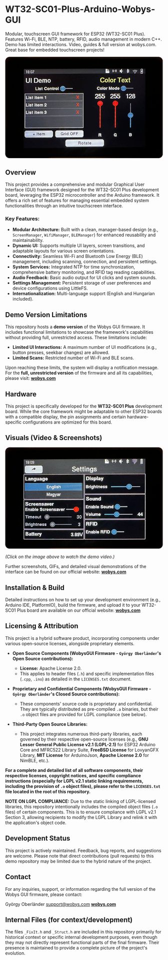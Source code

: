 # WT32-SC01-Plus-Arduino-Wobys-GUI

Modular, touchscreen GUI framework for ESP32 (WT32-SC01 Plus). Features Wi-Fi, BLE, NTP, battery, RFID, audio management in modern C++. Demo has limited interactions. Video, guides & full version at wobys.com. Great base for embedded touchscreen projects!

![WobysGUI Main Screenshot](images/main_screen.png)

## Overview

This project provides a comprehensive and modular Graphical User Interface (GUI) framework designed for the WT32-SC01 Plus development board, leveraging the ESP32 microcontroller and the Arduino framework. It offers a rich set of features for managing essential embedded system functionalities through an intuitive touchscreen interface.

### Key Features:

*   **Modular Architecture:** Built with a clean, manager-based design (e.g., `ScreenManager`, `WifiManager`, `BLEManager`) for enhanced reusability and maintainability.
*   **Dynamic UI:** Supports multiple UI layers, screen transitions, and adaptable layouts for various screen orientations.
*   **Connectivity:** Seamless Wi-Fi and Bluetooth Low Energy (BLE) management, including scanning, connection, and persistent settings.
*   **System Services:** Integrated NTP for time synchronization, comprehensive battery monitoring, and RFID tag reading capabilities.
*   **Audio Feedback:** Basic audio output for UI clicks and system sounds.
*   **Settings Management:** Persistent storage of user preferences and device configurations using LittleFS.
*   **Internationalization:** Multi-language support (English and Hungarian included).

## Demo Version Limitations

This repository hosts a **demo version** of the Wobys GUI firmware. It includes functional limitations to showcase the framework's capabilities without providing full, unrestricted access. These limitations include:

*   **Limited UI Interactions:** A maximum number of UI modifications (e.g., button presses, seekbar changes) are allowed.
*   **Limited Scans:** Restricted number of Wi-Fi and BLE scans.

Upon reaching these limits, the system will display a notification message. For the **full, unrestricted version** of the firmware and all its capabilities, please visit: **[wobys.com](https://wobys.com/)**

## Hardware

This project is specifically developed for the **WT32-SC01 Plus** development board. While the core framework might be adaptable to other ESP32 boards with a compatible display, the pin assignments and certain hardware-specific configurations are optimized for this board.

## Visuals (Video & Screenshots)

[![Wobys GUI Demo Video Thumbnail](images/settings_screen.png)](https://www.youtube.com/watch?v=vYAENE0a03o)

*(Click on the image above to watch the demo video.)*

Further screenshots, GIFs, and detailed visual demonstrations of the interface can be found on our official website: **[wobys.com](https://wobys.com/)**

## Installation & Build

Detailed instructions on how to set up your development environment (e.g., Arduino IDE, PlatformIO), build the firmware, and upload it to your WT32-SC01 Plus board are available on our official website: **[wobys.com](https://wobys.com/)**

## Licensing & Attribution

This project is a hybrid software product, incorporating components under various open-source licenses, alongside proprietary elements.

*   **Open Source Components (WobysGUI Firmware - `György Oberländer`'s Open Source contributions):**
    *   **License:** Apache License 2.0.
    *   This applies to header files (`.h`) and specific implementation files (`.cpp`, `.ino`) as detailed in the `LICENSES.txt` document.

*   **Proprietary and Confidential Components (WobysGUI Firmware - `György Oberländer`'s Closed Source contributions):**
    *   These components' source code is proprietary and confidential. They are typically distributed as pre-compiled `.a` binaries, but their `.o` object files are provided for LGPL compliance (see below).

*   **Third-Party Open Source Libraries:**
    *   This project integrates numerous third-party libraries, each governed by their respective open-source licenses (e.g., **GNU Lesser General Public License v2.1 (LGPL-2.1)** for ESP32 Arduino Core and MFRC522 Library Suite, **FreeBSD License** for LovyanGFX Library, **MIT License** for ArduinoJson, **Apache License 2.0** for NimBLE, etc.).

**For a complete and detailed list of all software components, their respective licenses, copyright notices, and specific compliance instructions (especially for LGPL v2.1 static linking requirements, including the provision of `.o` object files), please refer to the `LICENSES.txt` file located in the root of this repository.**

**NOTE ON LGPL COMPLIANCE:** Due to the static linking of LGPL-licensed libraries, this repository intentionally includes the compiled object files (`.o` files) of certain components. This is to ensure compliance with LGPL v2.1 Section 3, allowing recipients to modify the LGPL Library and relink it with the application's object code.

## Development Status

This project is actively maintained. Feedback, bug reports, and suggestions are welcome. Please note that direct contributions (pull requests) to this demo repository may be limited due to the hybrid nature of the project.

## Contact

For any inquiries, support, or information regarding the full version of the Wobys GUI firmware, please contact:

György Oberländer
[support@wobys.com](mailto:support@wobys.com)
**[wobys.com](https://wobys.com/)**

## Internal Files (for context/development)

The files `_FixIt.h` and `_Struct.h` are included in this repository primarily for historical context or specific internal development purposes, even though they may not directly represent functional parts of the final firmware. Their presence is maintained to provide a complete picture of the project's evolution.
